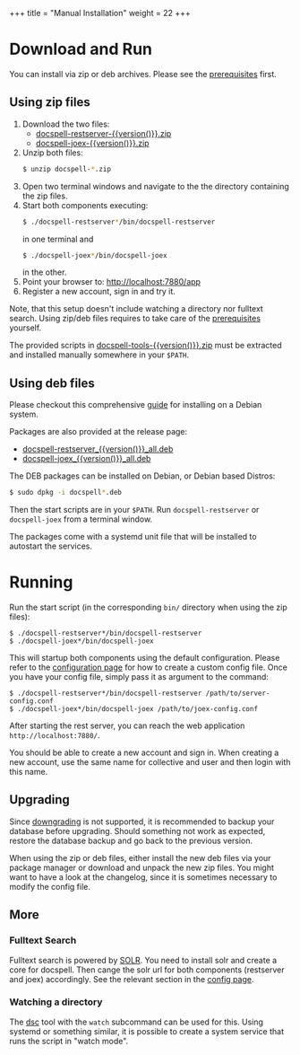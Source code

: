+++
title = "Manual Installation"
weight = 22
+++

# Download and Run

You can install via zip or deb archives. Please see the
[prerequisites](@/docs/install/prereq.md) first.

## Using zip files

1. Download the two files:
   - <a href="https://github.com/eikek/docspell/releases/download/v{{version()}}/docspell-restserver-{{version()}}.zip">docspell-restserver-{{version()}}.zip</a>
   - <a href="https://github.com/eikek/docspell/releases/download/v{{version()}}/docspell-joex-{{version()}}.zip">docspell-joex-{{version()}}.zip</a>
2. Unzip both files:
   ``` bash
   $ unzip docspell-*.zip
   ```
3. Open two terminal windows and navigate to the the directory
   containing the zip files.
4. Start both components executing:
   ``` bash
   $ ./docspell-restserver*/bin/docspell-restserver
   ```
   in one terminal and
   ``` bash
   $ ./docspell-joex*/bin/docspell-joex
   ```
   in the other.
5. Point your browser to: <http://localhost:7880/app>
6. Register a new account, sign in and try it.

Note, that this setup doesn't include watching a directory nor
fulltext search. Using zip/deb files requires to take care of the
[prerequisites](@/docs/install/prereq.md) yourself.

The provided scripts in
[docspell-tools-{{version()}}.zip](https://github.com/eikek/docspell/releases/download/v{{version()}}/docspell-tools-{{version()}}.zip)
must be extracted and installed manually somewhere in your `$PATH`.

## Using deb files

Please checkout this comprehensive
[guide](https://github.com/andreklug/docspell-debian) for installing
on a Debian system.

Packages are also provided at the release page:

- <a href="https://github.com/eikek/docspell/releases/download/v{{version()}}/docspell-restserver_{{version()}}_all.deb">docspell-restserver_{{version()}}_all.deb</a>
- <a href="https://github.com/eikek/docspell/releases/download/v{{version()}}/docspell-joex_{{version()}}_all.deb">docspell-joex_{{version()}}_all.deb</a>

The DEB packages can be installed on Debian, or Debian based Distros:

``` bash
$ sudo dpkg -i docspell*.deb
```

Then the start scripts are in your `$PATH`. Run `docspell-restserver`
or `docspell-joex` from a terminal window.

The packages come with a systemd unit file that will be installed to
autostart the services.


# Running

Run the start script (in the corresponding `bin/` directory when using
the zip files):

```
$ ./docspell-restserver*/bin/docspell-restserver
$ ./docspell-joex*/bin/docspell-joex
```

This will startup both components using the default configuration.
Please refer to the [configuration
page](@/docs/configure/main.md) for how to create a custom
config file. Once you have your config file, simply pass it as
argument to the command:

```
$ ./docspell-restserver*/bin/docspell-restserver /path/to/server-config.conf
$ ./docspell-joex*/bin/docspell-joex /path/to/joex-config.conf
```

After starting the rest server, you can reach the web application
`http://localhost:7880/`.

You should be able to create a new account and sign in. When creating
a new account, use the same name for collective and user and then
login with this name.

## Upgrading

Since [downgrading](@/docs/install/downgrading.md) is not supported,
it is recommended to backup your database before upgrading. Should
something not work as expected, restore the database backup and go
back to the previous version.

When using the zip or deb files, either install the new deb files via
your package manager or download and unpack the new zip files. You
might want to have a look at the changelog, since it is sometimes
necessary to modify the config file.

## More

### Fulltext Search

Fulltext search is powered by [SOLR](https://solr.apache.org). You
need to install solr and create a core for docspell. Then cange the
solr url for both components (restserver and joex) accordingly. See
the relevant section in the [config
page](@/docs/configure/fulltext-search.md).


### Watching a directory

The [dsc](@/docs/tools/cli.md) tool with the `watch` subcommand can be
used for this. Using systemd or something similar, it is possible to
create a system service that runs the script in "watch mode".
